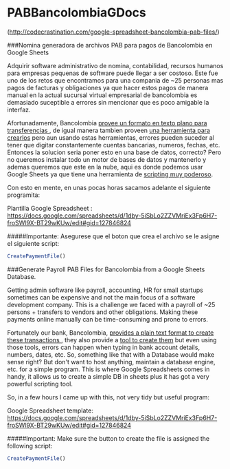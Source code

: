 # PABBancolombiaGDocs
(http://codecrastination.com/google-spreadsheet-bancolombia-pab-files/)

###Nomina generadora de archivos PAB para pagos de Bancolombia en Google Sheets

Adquirir software administrativo de nomina, contabilidad, recursos humanos para empresas pequenas de software puede llegar a ser costoso. Este fue uno de los retos que encontramos para una compania de ~25 personas mas pagos de facturas y obligaciones ya que hacer estos pagos de manera manual en la actual sucursal virtual empresarial de bancolombia es demasiado suceptible a errores sin mencionar que es poco amigable la interfaz.

Afortunadamente, Bancolombia [provee un formato en texto plano para transferencias ](http://www.grupobancolombia.com/contenidoCentralizado/corporativo/formatospdf/SVE/FormatoPagosPAB.pdf), de igual manera tambien proveen [una herramienta para crearlos](https://www.satbancolombia.com/FormaArchivos/pab.aspx) pero aun usando estas herramientas, errores pueden suceder al tener que digitar constantemente cuentas bancarias, numeros, fechas, etc. Entonces la solucion seria poner esto en una base de datos, correcto? Pero no queremos instalar todo un motor de bases de datos y mantenerlo y ademas queremos que este en la nube, aqui es donde podemos usar Google Sheets ya que tiene una herramienta de [scripting muy poderoso](https://developers.google.com/apps-script/reference/spreadsheet/?hl=en).

Con esto en mente, en unas pocas horas sacamos adelante el siguiente programita:

Plantilla Google Spreadsheet : https://docs.google.com/spreadsheets/d/1dby-5iSbLo2ZZVMriEx3Fp6H7-froSWl9X-BT29wKUw/edit#gid=127846824

#####Importante: Asegurese que el boton que crea el archivo se le asigne el siguiente script: 
```javascript
CreatePaymentFile()
```

###Generate Payroll PAB Files for Bancolombia from a Google Sheets Database.

Getting admin software like payroll, accounting, HR for small startups sometimes can be expensive and not the main focus of a software development company. This is a challenge we faced with a payroll of ~25 persons + transfers to vendors and other obligations. Making these payments online manually can be time-consuming and prone to errors.

Fortunately our bank, Bancolombia, [provides a plain text format to create these transactions ](http://www.grupobancolombia.com/contenidoCentralizado/corporativo/formatospdf/SVE/FormatoPagosPAB.pdf), they also provide a [tool to create them](https://www.satbancolombia.com/FormaArchivos/pab.aspx) but even using those tools, errors can happen when typing in bank account details, numbers, dates, etc. So, something like that with a Database would make sense right? But don't want to host anything, maintain a database engine, etc. for a simple program. This is where Google Spreadsheets comes in handy, it allows us to create a simple DB in sheets plus it has got a very powerful scripting tool.

So, in a few hours I came up with this, not very tidy but useful program:

Google Spreadsheet template: https://docs.google.com/spreadsheets/d/1dby-5iSbLo2ZZVMriEx3Fp6H7-froSWl9X-BT29wKUw/edit#gid=127846824

#####Important: Make sure the button to create the file is assigned the following script: 
```javascript
CreatePaymentFile()
```
